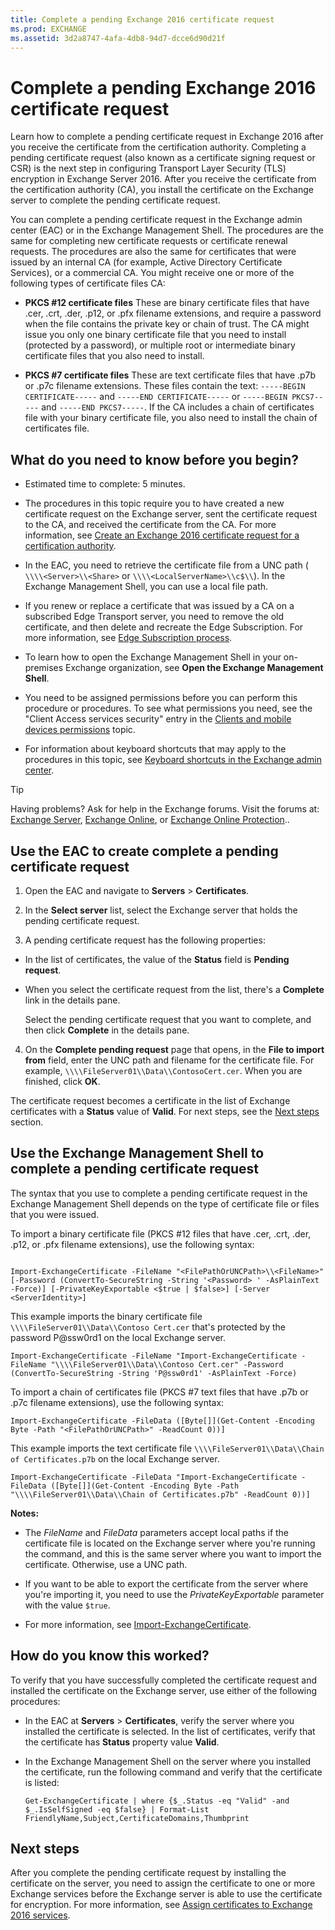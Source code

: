 ```yaml
---
title: Complete a pending Exchange 2016 certificate request
ms.prod: EXCHANGE
ms.assetid: 3d2a8747-4afa-4db8-94d7-dcce6d90d21f
---
```



# Complete a pending Exchange 2016 certificate request
Learn how to complete a pending certificate request in Exchange 2016 after you receive the certificate from the certification authority.
Completing a pending certificate request (also known as a certificate signing request or CSR) is the next step in configuring Transport Layer Security (TLS) encryption in Exchange Server 2016. After you receive the certificate from the certification authority (CA), you install the certificate on the Exchange server to complete the pending certificate request.
  
    
    

You can complete a pending certificate request in the Exchange admin center (EAC) or in the Exchange Management Shell. The procedures are the same for completing new certificate requests or certificate renewal requests. The procedures are also the same for certificates that were issued by an internal CA (for example, Active Directory Certificate Services), or a commercial CA.
You might receive one or more of the following types of certificate files CA:
  
    
    


- **PKCS #12 certificate files** These are binary certificate files that have .cer, .crt, .der, .p12, or .pfx filename extensions, and require a password when the file contains the private key or chain of trust. The CA might issue you only one binary certificate file that you need to install (protected by a password), or multiple root or intermediate binary certificate files that you also need to install.
    
  
- **PKCS #7 certificate files** These are text certificate files that have .p7b or .p7c filename extensions. These files contain the text: `-----BEGIN CERTIFICATE-----` and `-----END CERTIFICATE-----` or `-----BEGIN PKCS7-----` and `-----END PKCS7-----`. If the CA includes a chain of certificates file with your binary certificate file, you also need to install the chain of certificates file.
    
  

## What do you need to know before you begin?


- Estimated time to complete: 5 minutes.
    
  
- The procedures in this topic require you to have created a new certificate request on the Exchange server, sent the certificate request to the CA, and received the certificate from the CA. For more information, see  [Create an Exchange 2016 certificate request for a certification authority](create-an-exchange-2016-certificate-request-for-a-certification-authority.md).
    
  
- In the EAC, you need to retrieve the certificate file from a UNC path ( `\\\\<Server>\\<Share>` or `\\\\<LocalServerName>\\c$\\`). In the Exchange Management Shell, you can use a local file path.
    
  
- If you renew or replace a certificate that was issued by a CA on a subscribed Edge Transport server, you need to remove the old certificate, and then delete and recreate the Edge Subscription. For more information, see  [Edge Subscription process](edge-subscriptions.md#Process).
    
  
- To learn how to open the Exchange Management Shell in your on-premises Exchange organization, see **Open the Exchange Management Shell**.
    
  
- You need to be assigned permissions before you can perform this procedure or procedures. To see what permissions you need, see the "Client Access services security" entry in the  [Clients and mobile devices permissions](clients-and-mobile-devices-permissions.md) topic.
    
  
- For information about keyboard shortcuts that may apply to the procedures in this topic, see  [Keyboard shortcuts in the Exchange admin center](keyboard-shortcuts-in-the-exchange-admin-center.md).
    
  

> [!TIP]
> Having problems? Ask for help in the Exchange forums. Visit the forums at:  [Exchange Server](https://go.microsoft.com/fwlink/p/?linkId=60612),  [Exchange Online](https://go.microsoft.com/fwlink/p/?linkId=267542), or  [Exchange Online Protection](https://go.microsoft.com/fwlink/p/?linkId=285351).. 
  
    
    


## Use the EAC to create complete a pending certificate request


1. Open the EAC and navigate to **Servers** > **Certificates**.
    
  
2. In the **Select server** list, select the Exchange server that holds the pending certificate request.
    
  
3. A pending certificate request has the following properties:
    
  - In the list of certificates, the value of the **Status** field is **Pending request**.
    
  
  - When you select the certificate request from the list, there's a **Complete** link in the details pane.
    
  

    Select the pending certificate request that you want to complete, and then click **Complete** in the details pane.
    
  
4. On the **Complete pending request** page that opens, in the **File to import from** field, enter the UNC path and filename for the certificate file. For example, `\\\\FileServer01\\Data\\ContosoCert.cer`. When you are finished, click **OK**.
    
  
The certificate request becomes a certificate in the list of Exchange certificates with a **Status** value of **Valid**. For next steps, see the  [Next steps](create-an-exchange-2016-certificate-request-for-a-certification-authority.md#NextSteps) section.
  
    
    

## Use the Exchange Management Shell to complete a pending certificate request

The syntax that you use to complete a pending certificate request in the Exchange Management Shell depends on the type of certificate file or files that you were issued.
  
    
    
To import a binary certificate file (PKCS #12 files that have .cer, .crt, .der, .p12, or .pfx filename extensions), use the following syntax:
  
    
    



```

Import-ExchangeCertificate -FileName "<FilePathOrUNCPath>\\<FileName>" [-Password (ConvertTo-SecureString -String '<Password> ' -AsPlainText -Force)] [-PrivateKeyExportable <$true | $false>] [-Server <ServerIdentity>]
```

This example imports the binary certificate file  `\\\\FileServer01\\Data\\Contoso Cert.cer` that's protected by the password P@ssw0rd1 on the local Exchange server.
  
    
    



```
Import-ExchangeCertificate -FileName "Import-ExchangeCertificate -FileName "\\\\FileServer01\\Data\\Contoso Cert.cer" -Password (ConvertTo-SecureString -String 'P@ssw0rd1' -AsPlainText -Force)
```

To import a chain of certificates file (PKCS #7 text files that have .p7b or .p7c filename extensions), use the following syntax:
  
    
    



```
Import-ExchangeCertificate -FileData ([Byte[]](Get-Content -Encoding Byte -Path "<FilePathOrUNCPath>" -ReadCount 0))]
```

This example imports the text certificate file  `\\\\FileServer01\\Data\\Chain of Certificates.p7b` on the local Exchange server.
  
    
    



```
Import-ExchangeCertificate -FileData "Import-ExchangeCertificate -FileData ([Byte[]](Get-Content -Encoding Byte -Path "\\\\FileServer01\\Data\\Chain of Certificates.p7b" -ReadCount 0))]
```

 **Notes:**
  
    
    

- The  _FileName_ and _FileData_ parameters accept local paths if the certificate file is located on the Exchange server where you're running the command, and this is the same server where you want to import the certificate. Otherwise, use a UNC path.
    
  
- If you want to be able to export the certificate from the server where you're importing it, you need to use the  _PrivateKeyExportable_ parameter with the value `$true`.
    
  
- For more information, see  [Import-ExchangeCertificate](http://technet.microsoft.com/library/c1a98e97-e58a-49c8-a44d-948b2fc07876.aspx).
    
  

## How do you know this worked?

To verify that you have successfully completed the certificate request and installed the certificate on the Exchange server, use either of the following procedures:
  
    
    

- In the EAC at **Servers** > **Certificates**, verify the server where you installed the certificate is selected. In the list of certificates, verify that the certificate has **Status** property value **Valid**.
    
  
- In the Exchange Management Shell on the server where you installed the certificate, run the following command and verify that the certificate is listed:
    
  ```
  Get-ExchangeCertificate | where {$_.Status -eq "Valid" -and $_.IsSelfSigned -eq $false} | Format-List FriendlyName,Subject,CertificateDomains,Thumbprint
  ```


## Next steps
<a name="NextSteps"> </a>

After you complete the pending certificate request by installing the certificate on the server, you need to assign the certificate to one or more Exchange services before the Exchange server is able to use the certificate for encryption. For more information, see  [Assign certificates to Exchange 2016 services](assign-certificates-to-exchange-2016-services.md).
  
    
    

